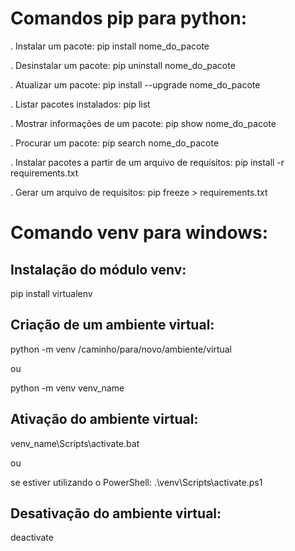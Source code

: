 # Comandos pip para python:

. Instalar um pacote: pip install nome_do_pacote

. Desinstalar um pacote: pip uninstall nome_do_pacote

. Atualizar um pacote: pip install --upgrade nome_do_pacote

. Listar pacotes instalados: pip list

. Mostrar informações de um pacote: pip show nome_do_pacote

. Procurar um pacote: pip search nome_do_pacote

. Instalar pacotes a partir de um arquivo de requisitos: pip install -r requirements.txt

. Gerar um arquivo de requisitos: pip freeze > requirements.txt


# Comando venv para windows:
## Instalação do módulo venv:
pip install virtualenv

## Criação de um ambiente virtual:
python -m venv /caminho/para/novo/ambiente/virtual
<p>ou</p>
python -m venv venv_name

## Ativação do ambiente virtual:
venv_name\Scripts\activate.bat
<p>ou</p> se estiver utilizando o PowerShell:
.\venv\Scripts\activate.ps1

## Desativação do ambiente virtual:
deactivate
